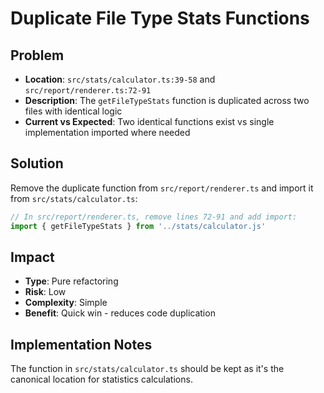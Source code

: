 # Duplicate File Type Stats Functions

## Problem
- **Location**: `src/stats/calculator.ts:39-58` and `src/report/renderer.ts:72-91`
- **Description**: The `getFileTypeStats` function is duplicated across two files with identical logic
- **Current vs Expected**: Two identical functions exist vs single implementation imported where needed

## Solution
Remove the duplicate function from `src/report/renderer.ts` and import it from `src/stats/calculator.ts`:

```typescript
// In src/report/renderer.ts, remove lines 72-91 and add import:
import { getFileTypeStats } from '../stats/calculator.js'
```

## Impact
- **Type**: Pure refactoring
- **Risk**: Low 
- **Complexity**: Simple
- **Benefit**: Quick win - reduces code duplication

## Implementation Notes
The function in `src/stats/calculator.ts` should be kept as it's the canonical location for statistics calculations.